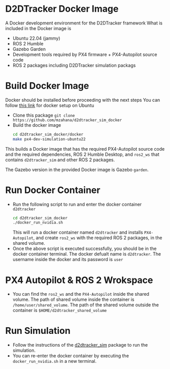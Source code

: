 # D2DTracker Docker Image
A Docker development environment for the D2DTracker framework
What is included in the Docker image is
* Ubuntu 22.04 (jammy)
* ROS 2 Humble
* Gazebo Garden
* Development tools required by PX4 firmware + PX4-Autopilot source code
* ROS 2 packages including D2DTracker simulation packags

# Build Docker Image
Docker should be installed before proceeding with the next steps
You can follow [this link](https://docs.docker.com/engine/install/ubuntu/) for docker setup on Ubuntu

* Clone this package `git clone https://github.com/mzahana/d2dtracker_sim_docker`
* Build the docker image
    ```bash 
    cd d2dtracker_sim_docker/docker
    make px4-dev-simulation-ubuntu22
    ```

This builds a Docker image that has the required PX4-Autopilot source code and the required dependencies, ROS 2 Humble Desktop, and `ros2_ws` that contains `d2dtracker_sim` and other ROS 2 packages.

The Gazebo version in the provided Docker image is Gazebo `garden`.

# Run Docker Container
* Run the following script to run and enter the docker container `d2dtracker` 
    ```bash
    cd d2dtracker_sim_docker
    ./docker_run_nvidia.sh
    ```
    This will run a docker container named `d2dtracker` and installs `PX4-Autopilot`, and create `ros2_ws` with the required ROS 2 packages, in the shared volume.
* Once the above script is executed successfully, you should be in the docker container terminal. The docker defualt name is `d2dtracker`. The username inside the docker and its password is `user`

# PX4 Autopilot & ROS 2 Wrokspace
* You can find the `ros2_ws` and the `PX4-Autopilot` inside the shared volume. The path of shared volume inside the container is `/home/user/shared_volume`. The path of the shared volume outside the container is `$HOME/d2dtracker_shared_volume`

# Run Simulation
* Follow the instructions of the [d2dtracker_sim](https://github.com/mzahana/d2dtracker_sim#run) package to run the simulation.
* You can re-enter the docker container by executing the `docker_run_nvidia.sh` in a new terminal.